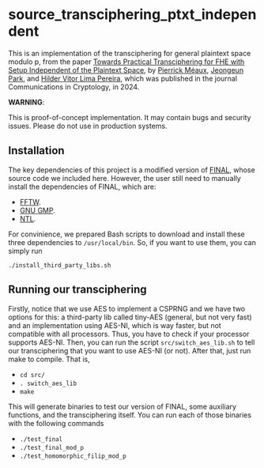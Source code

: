 # source_transciphering_ptxt_independent

This is an implementation of the transciphering for general plaintext space modulo p,
from the paper [Towards Practical Transciphering for FHE with Setup Independent of the Plaintext Space](https://cic.iacr.org/p/1/1/20), 
by [Pierrick Méaux](https://pierrickmeaux.com/),
[Jeongeun Park](https://sites.google.com/view/jeongeunpark/), 
and [Hilder Vitor Lima Pereira](https://hilder-vitor.github.io/), 
which was published in the journal Communications in Cryptology, in 2024.

**WARNING**:

This is proof-of-concept implementation.
It may contain bugs and security issues.
Please do not use in production systems.

## Installation

The key dependencies of this project is a modified version of [FINAL](https://github.com/KULeuven-COSIC/FINAL),
whose source code we included here.
However, the user still need to manually install the dependencies of FINAL, which are:
- [FFTW](https://www.fftw.org/).
- [GNU GMP](https://gmplib.org/).
- [NTL](https://libntl.org/).

For convinience, we prepared Bash scripts to download and install these three dependencies to `/usr/local/bin`. 
So, if you want to use them, you can simply run

`./install_third_party_libs.sh`

## Running our transciphering

Firstly, notice that we use AES to implement a CSPRNG and we have two options for this: a third-party lib called tiny-AES (general, but not very fast) 
and an implementation using AES-NI, which is way faster, but not compatible with all processors. Thus, you have to check if your processor supports AES-NI.
Then, you can run the script `src/switch_aes_lib.sh` to tell our transciphering that you want to use AES-NI (or not).
After that, just run make to compile. That is,

- `cd src/`
- `. switch_aes_lib`
- `make`

This will generate binaries to test our version of FINAL, some auxiliary functions, and the transciphering itself. You
can run each of those binaries with the following commands

- `./test_final`
- `./test_final_mod_p`
- `./test_homomorphic_filip_mod_p`

